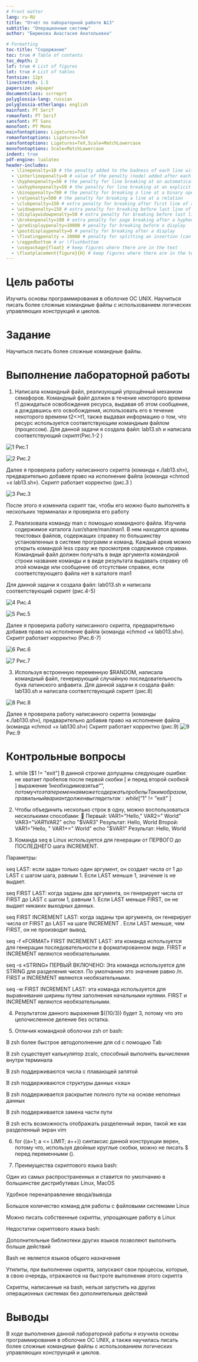 ```yaml
---
# Front matter
lang: ru-RU
title: "Отчёт по лабораторной работе №13"
subtitle: "Операционные системы"
author: "Бирюкова Анастасия Анатольевна"

# Formatting
toc-title: "Содержание"
toc: true # Table of contents
toc_depth: 2
lof: true # List of figures
lot: true # List of tables
fontsize: 12pt
linestretch: 1.5
papersize: a4paper
documentclass: scrreprt
polyglossia-lang: russian
polyglossia-otherlangs: english
mainfont: PT Serif
romanfont: PT Serif
sansfont: PT Sans
monofont: PT Mono
mainfontoptions: Ligatures=TeX
romanfontoptions: Ligatures=TeX
sansfontoptions: Ligatures=TeX,Scale=MatchLowercase
monofontoptions: Scale=MatchLowercase
indent: true
pdf-engine: lualatex
header-includes:
  - \linepenalty=10 # the penalty added to the badness of each line within a paragraph (no associated penalty node) Increasing the value makes tex try to have fewer lines in the paragraph.
  - \interlinepenalty=0 # value of the penalty (node) added after each line of a paragraph.
  - \hyphenpenalty=50 # the penalty for line breaking at an automatically inserted hyphen
  - \exhyphenpenalty=50 # the penalty for line breaking at an explicit hyphen
  - \binoppenalty=700 # the penalty for breaking a line at a binary operator
  - \relpenalty=500 # the penalty for breaking a line at a relation
  - \clubpenalty=150 # extra penalty for breaking after first line of a paragraph
  - \widowpenalty=150 # extra penalty for breaking before last line of a paragraph
  - \displaywidowpenalty=50 # extra penalty for breaking before last line before a display math
  - \brokenpenalty=100 # extra penalty for page breaking after a hyphenated line
  - \predisplaypenalty=10000 # penalty for breaking before a display
  - \postdisplaypenalty=0 # penalty for breaking after a display
  - \floatingpenalty = 20000 # penalty for splitting an insertion (can only be split footnote in standard LaTeX)
  - \raggedbottom # or \flushbottom
  - \usepackage{float} # keep figures where there are in the text
  - \floatplacement{figure}{H} # keep figures where there are in the text
---
```


# Цель работы

Изучить основы программирования в оболочке ОС UNIX. Научиться писать более сложные командные файлы с использованием логических управляющих конструкций и циклов.

# Задание

Научиться писать более сложные командные файлы.

# Выполнение лабораторной работы

1. Написала командный файл, реализующий упрощённый механизм семафоров. Командный файл должен в течение некоторого времени t1 дожидаться освобождения ресурса, выдавая об этом сообщение, а дождавшись его освобождения, использовать его в течение некоторого времени t2<>t1, также выдавая информацию о том, что ресурс используется соответствующим командным файлом (процессом).
Для данной задачи я создала файл: lab13.sh и написала соответствующий скрипт(Рис.1-2 )


![1](assets/1.png)
Рис.1

![2](assets/2.png)
Рис.2

Далее я проверила работу написанного скрипта (команда «./lab13.sh»), предварительно добавив право на исполнение файла (команда «chmod +x lab13.sh»). Скрипт работает корректно (рис.3 )

![3](assets/3.png)
Рис.3

После этого я изменила скрипт так, чтобы его можно было выполнять в нескольких терминалах и проверила его работу 



2. Реализовала команду man с помощью командного файла. Изучила содержимое каталога /usr/share/man/man1. В нем находятся архивы текстовых файлов, содержащих справку по большинству установленных в системе программ и команд. Каждый архив можно открыть командой less сразу же просмотрев содержимое справки. Командный файл должен получать в виде аргумента командной строки название команды и в виде результата выдавать справку об этой команде или сообщение об отсутствии справки, если соответствующего файла нет в каталоге man1

Для данной задачи я создала файл: lab013.sh и написала
соответствующий скрипт (рис.4-5)

![4](assets/4.png)
Рис.4

![5](assets/5.png)
Рис.5

Далее я проверила работу написанного скрипта, предварительно добавив право на исполнение файла (команда «chmod +x lab013.sh»).
Скрипт работает корректно (Рис.6-7)

![6](assets/6.png)
Рис.6

![7](assets/7.png)
Рис.7

3. Используя встроенную переменную $RANDOM, написала командный файл, генерирующий случайную последовательность букв латинского алфавита.
Для данной задачи я создала файл: lab130.sh и написала соответствующий скрипт (рис.8)

![8](assets/8.png)
Рис.8

Далее я проверила работу написанного скрипта (команды «./lab130.sh»), предварительно добавив право на исполнение файла (команда «chmod +x lab130.sh»)
Скрипт работает корректно (рис.9)
![9](assets/9.png)
Рис.9


# Контрольные вопросы

1) while [$1 != "exit"]
В данной строчке допущены следующие ошибки:
не хватает пробелов после первой скобки [ и перед второй скобкой ]
выражение $1 необходимо взять в “”, потому что эта переменная может содержать пробелы
Таким образом, правильный вариант должен выглядеть так:
while [ “$1” != "exit" ]

2) Чтобы объединить несколько строк в одну, можно воспользоваться
несколькими способами:  Первый:
VAR1="Hello," VAR2=" World" VAR3="$VAR1$VAR2" echo "$VAR3" Результат: Hello, World
Второй: VAR1="Hello, " VAR1+=" World"
echo "$VAR1" Результат: Hello, World

3) Команда seq в Linux используется для генерации от ПЕРВОГО до ПОСЛЕДНЕГО шага INCREMENT.

Параметры:

seq LAST: если задан только один аргумент, он создает числа от 1
до LAST с шагом шага, равным 1. Если LAST меньше 1, значение
is не выдает.

seq FIRST LAST: когда заданы два аргумента, он генерирует числа
от FIRST до LAST с шагом 1, равным 1. Если LAST меньше FIRST,
он не выдает никаких выходных данных.

seq FIRST INCREMENT LAST: когда заданы три аргумента, он
генерирует числа от FIRST до LAST на шаге INCREMENT . Если
LAST меньше, чем FIRST, он не производит вывод.

seq -f «FORMAT» FIRST INCREMENT LAST: эта команда используется для генерации последовательности в форматированном виде. FIRST и INCREMENT являются необязательными.

seq -s «STRING» ПЕРВЫЙ ВКЛЮЧЕНО: Эта команда
используется для STRING для разделения чисел. По умолчанию это значение равно /n. FIRST и INCREMENT являются необязательными.

seq -w FIRST INCREMENT LAST: эта команда используется для выравнивания ширины путем заполнения начальными нулями. FIRST и INCREMENT являются необязательными.

4) Результатом данного выражения $((10/3)) будет 3, потому что это целочисленное деление без остатка.

5) Отличия командной оболочки zsh от bash:

В zsh более быстрое автодополнение для cd с помощью Тab

В zsh существует калькулятор zcalc, способный выполнять
вычисления внутри терминала

В zsh поддерживаются числа с плавающей запятой

В zsh поддерживаются структуры данных «хэш»

В zsh поддерживается раскрытие полного пути на основе
неполных данных

В zsh поддерживается замена части пути

В zsh есть возможность отображать разделенный экран, такой же
как разделенный экран vim

6) for ((a=1; a <= LIMIT; a++)) синтаксис данной конструкции верен,
потому что, используя двойные круглые скобки, можно не писать
$ перед переменными ().

7) Преимущества скриптового языка bash:

Один из самых распространенных и ставится по умолчанию в большинстве дистрибутивах Linux, MacOS

Удобное перенаправление ввода/вывода

Большое количество команд для работы с файловыми системами
Linux

Можно писать собственные скрипты, упрощающие работу в Linux

Недостатки скриптового языка bash:

Дополнительные библиотеки других языков позволяют
выполнить больше действий

Bash не является языков общего назначения

Утилиты, при выполнении скрипта, запускают свои процессы,
которые, в свою очередь, отражаются на быстроте выполнения
этого скрипта

Скрипты, написанные на bash, нельзя запустить на других
операционных системах без дополнительных действий

# Выводы

В ходе выполнения данной лабораторной работы я изучила основы программирования в оболочке ОС UNIX, а также научилась писать более сложные командные файлы с использованием логических управляющих
конструкций и циклов.